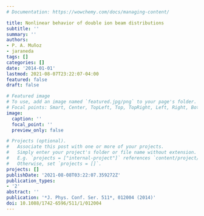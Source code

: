 ```yaml
---
# Documentation: https://wowchemy.com/docs/managing-content/

title: Nonlinear behavior of double ion beam distributions
subtitle: ''
summary: ''
authors:
- P. A. Muñoz
- jaraneda
tags: []
categories: []
date: '2014-01-01'
lastmod: 2021-08-07T23:22:07-04:00
featured: false
draft: false

# Featured image
# To use, add an image named `featured.jpg/png` to your page's folder.
# Focal points: Smart, Center, TopLeft, Top, TopRight, Left, Right, BottomLeft, Bottom, BottomRight.
image:
  caption: ''
  focal_point: ''
  preview_only: false

# Projects (optional).
#   Associate this post with one or more of your projects.
#   Simply enter your project's folder or file name without extension.
#   E.g. `projects = ["internal-project"]` references `content/project/deep-learning/index.md`.
#   Otherwise, set `projects = []`.
projects: []
publishDate: '2021-08-08T03:22:07.359272Z'
publication_types:
- '2'
abstract: ''
publication: '*J. Phys. Conf. Ser. 511*, 012004 (2014)'
doi: 10.1088/1742-6596/511/1/012004
---
```

